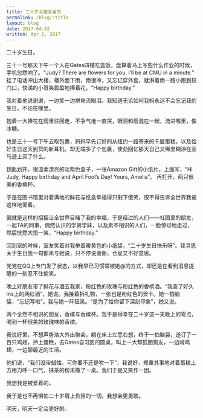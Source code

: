 ```yaml
---
title: 二十岁与被爱着的
permalink: /blog/:title
layout: blog
date: 2017-04-02
written: Apr 2, 2017
---
```


二十岁生日。

三十一号那天下午一个人在Gates四楼吃盒饭，盘算着马上写些什么作业的时候，手机忽然响了。“Judy? There are flowers for you. I’ll be at CMU in a minute.” 挂了电话冲出大楼，楼外面下雨，雨很冷，又忘记穿外套，就淋着雨一路小跑到校门口，快递的小哥笑盈盈地捧着花，“Happy birthday.”

我对着他说谢谢，一边笑一边拼命流眼泪。我知道无论如何我妈永远不会忘记我的生日。不论在哪里。

抱着一大捧花在雨里往回走，不争气地一直哭，眼泪和雨混在一起，流进嘴里，像冰糖。

也是三十一号下午去取包裹，妈妈早先订好的从纽约一路寄来的千层蛋糕，以及恰好生日这天到货的新耳机。却无端多了个包裹，使劲回忆那天自己又稀里糊涂在亚马逊上买了什么。

钥匙划开，很温柔漂亮的淡紫色盒子，一张Amazon Gift的小纸片，上面写，“Hi Judy, Happy birthday and April Fool’s Day! Yours, Amelia”。 再打开，两只很美的香槟杯。

于是在图书馆里对着满地的鲜花与纸盒幸福得只剩下傻笑，恨不得告诉全世界我被这样地爱着。

偏就是这样的招摇让全世界目睹了我的幸福，于是经过的人们——社团里的朋友，一起TA的同事，偶然认识的学弟学妹，以及素不相识的人们，一脸惊讶地走过，然后恍然大悟一笑，“Happy birthday.”

回到家的时候，室友笑着对我举着暖黄色的小纸袋，“二十岁生日快乐呀”。我寻思关于生日我一句都未与她说，只不停说谢谢，仓皇又不好意思。

党党在QQ上专门发了状态，以我早已习惯常被她@的方式，却还是在看到消息提醒的一刻忍不住偷笑。

晚上好朋友带了鲜花与酒去我家，粉红色的玫瑰与粉红色的香槟酒。“我查了好久Ins上的网红酒”，她说。我接着拆礼物，一张也是粉红色的贺卡。她一拍脑袋，“忘记写啦”。我与她一阵狂笑。“是为了给你留下深刻印象”，她又说。

两个全然不相识的朋友，香槟与香槟杯。我于是得幸在二十岁这一天晚上的零点，喝到一杯很美的玫瑰味的香槟。

我说好累，不想声势浩大外出聚会，躺在床上左思右想，终于一拍脑袋，遂订了一百只鸡翅，拎上蛋糕，去Gates自习区的圆桌，叫上一大帮狐朋狗友，一边啃鸡翅，一边聊最近的生活。

他们说，“我们没带蜡烛，可你要不还是吹一下”，我说好，郑重其事地对着蛋糕上方用力呼一口气，抹茶的粉末撒了一桌。我们于是又笑作一团。

我想我是被爱着的。

我于是也不再惧怕二十岁肩上负担的一切。我想会更勇敢。

明天，明天一定会更好的。
